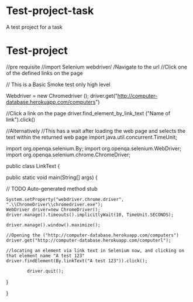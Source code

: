 # Test-project-task
A test project for a task
# Test-project
//pre requisite
//import Selenium webdriver/
/Navigate to the url 
//Click one of the defined links on the page

// This is a Basic Smoke test only high level

Webdriver = new Chromedriver ();
driver.get("http://computer-database.herokuapp.com/computers")

//Click a link on the page
driver.find_element_by_link_text
("Name of link").click()

//Alternatively
//This has a wait after loading the web page and selects the text within the returned web page
import java.util.concurrent.TimeUnit;
 
import org.openqa.selenium.By;
import org.openqa.selenium.WebDriver;
import org.openqa.selenium.chrome.ChromeDriver;
 
public class LinkText {
 
  public static void main(String[] args) {
   
   // TODO Auto-generated method stub
    
    System.setProperty("webdriver.chrome.driver", ".\\ChromeDriver\\chromedriver.exe");
    WebDriver driver=new ChromeDriver();
    driver.manage().timeouts().implicitlyWait(10, TimeUnit.SECONDS);
    
    driver.manage().window().maximize();
    
    //Opening the ("http://computer-database.herokuapp.com/computers")
    driver.get("http://computer-database.herokuapp.com/computerl");
    
    //locating an element via link text in Selenium now, and clicking on that element name "A test 123" 
    driver.findElement(By.linkText("A test 123")).click();
 
            driver.quit();
  }
 
}
